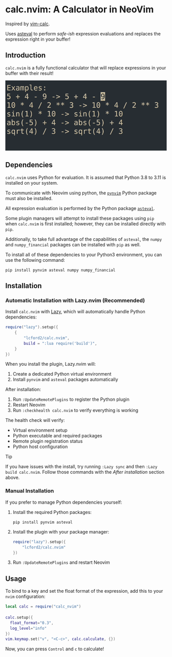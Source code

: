 # calc.nvim: A Calculator in NeoVim

Inspired by [vim-calc](https://github.com/theniceboy/vim-calc).

Uses [asteval](https://newville.github.io/asteval/) to perform *safe-ish*
expression evaluations and replaces the expression right in your buffer!


## Introduction

`calc.nvim` is a fully functional calculator that will replace expressions in your buffer
with their result!

![Demo](demo.gif)

## Dependencies

`calc.nvim` uses Python for evaluation. It is assumed that Python 3.8 to 3.11 is installed on your system.

To communicate with Neovim using python, the [`pynvim`](https://pynvim.readthedocs.io/en/latest/installation.html) Python package must also be installed.

All expression evaluation is performed by the Python package [`asteval`](https://newville.github.io/asteval/).

Some plugin managers will attempt to install these packages using `pip` when `calc.nvim` is first installed; however, they can be installed directly with `pip`.

Additionally, to take full advantage of the capabilities of `asteval`, the `numpy` and `numpy_financial` packages can be installed with `pip` as well.

To install all of these dependencies to your Python3 environment, you can use the following command:

```shell
pip install pynvim asteval numpy numpy_financial
```

## Installation

### Automatic Installation with Lazy.nvim (Recommended)

Install `calc.nvim` with [Lazy](https://github.com/folke/lazy.nvim), which will automatically handle Python dependencies:

```lua
require("lazy").setup({
    {
        "lcford2/calc.nvim",
        build = ":lua require('build')",
    }
})
```

When you install the plugin, Lazy.nvim will:
1. Create a dedicated Python virtual environment
2. Install `pynvim` and `asteval` packages automatically

After installation:
1. Run `:UpdateRemotePlugins` to register the Python plugin
2. Restart Neovim
3. Run `:checkhealth calc.nvim` to verify everything is working

The health check will verify:
- Virtual environment setup
- Python executable and required packages
- Remote plugin registration status
- Python host configuration

> [!TIP]
> If you have issues with the install, try running `:Lazy sync` and then `:Lazy build calc.nvim`.
> Follow those commands with the *After installation* section above.

### Manual Installation

If you prefer to manage Python dependencies yourself:

1. Install the required Python packages:
   ```shell
   pip install pynvim asteval
   ```

2. Install the plugin with your package manager:
   ```lua
   require("lazy").setup({
       "lcford2/calc.nvim"
   })
   ```

3. Run `:UpdateRemotePlugins` and restart Neovim

## Usage

To bind to a key and set the float format of the expression,
add this to your `nvim` configuration:

```lua
local calc = require("calc_nvim")

calc.setup({
  float_format="0.3",
  log_level="info"
})
vim.keymap.set("v", "<C-c>", calc.calculate, {})
```

Now, you can press `Control` and `c` to calculate!
